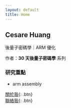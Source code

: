 ```yaml
---
layout: default
title: Home
---
```




## Cesare Huang

後量子密碼學｜ARM 優化

作者：**30 天後量子密碼學** 系列

### 研究重點

- arm assembly

[關於我](/about){: .btn}  
[聯絡我](mailto:me@example.com){: .btn}


